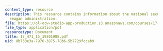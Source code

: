 ```yaml
---
content_type: resource
description: This resource contains information about the national security and the
  reagan administration.
file: https://ol-ocw-studio-app-production.s3.amazonaws.com/courses/17-471-american-national-security-policy-fall-2002/8b733e3a7976387578b65b7729fccab9_17_471_15_19801988.pdf
file_type: application/pdf
resourcetype: Document
title: 17_471_15_19801988.pdf
uid: 8b733e3a-7976-3875-78b6-5b7729fccab9
---
```


